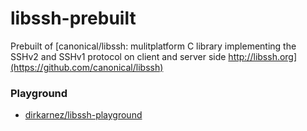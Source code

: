 libssh-prebuilt
===============
Prebuilt of [canonical/libssh: mulitplatform C library implementing the SSHv2 and SSHv1 protocol on client and server side http://libssh.org](https://github.com/canonical/libssh)

### Playground
- [dirkarnez/libssh-playground](https://github.com/dirkarnez/libssh-playground)

